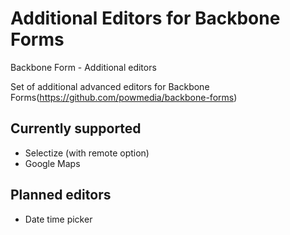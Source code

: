 # Additional Editors for Backbone Forms

Backbone Form - Additional editors


Set of additional advanced editors for Backbone Forms(https://github.com/powmedia/backbone-forms)

## Currently supported

- Selectize (with remote option)
- Google Maps


## Planned editors
- Date time picker

